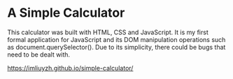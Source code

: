 # A Simple Calculator
This calculator was built with HTML, CSS and JavaScript. It is my first formal application for JavaScript and its DOM manipulation operations such as document.querySelector(). Due to its simplicity, there could be bugs that need to be dealt with.

https://imliuyzh.github.io/simple-calculator/
